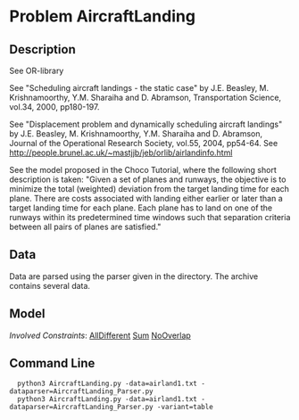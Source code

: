 # Problem AircraftLanding

## Description
See OR-library

See "Scheduling aircraft landings - the static case" by J.E. Beasley, M. Krishnamoorthy, Y.M. Sharaiha and D. Abramson,
    Transportation Science, vol.34, 2000, pp180-197.

See "Displacement problem and dynamically scheduling aircraft landings" by J.E. Beasley, M. Krishnamoorthy, Y.M. Sharaiha and D. Abramson,
    Journal of the Operational Research Society, vol.55, 2004, pp54-64.
See http://people.brunel.ac.uk/~mastjjb/jeb/orlib/airlandinfo.html

See the model proposed in the Choco Tutorial, where the following short description is taken:
"Given a set of planes and runways, the objective is to minimize the total (weighted) deviation from the target landing time for each plane.
There are costs associated with landing either earlier or later than a target landing time for each plane.
Each plane has to land on one of the runways within its predetermined time windows such that separation criteria between all pairs of planes are satisfied."



## Data
Data are parsed using the parser given in the directory. The archive contains several data.




## Model

*Involved Constraints*: [AllDifferent](https://pycsp.org/documentation/constraints/AllDifferent) [Sum](https://pycsp.org/documentation/constraints/Sum) [NoOverlap](https://pycsp.org/documentation/constraints/NoOverlap)


## Command Line

```shell
  python3 AircraftLanding.py -data=airland1.txt -dataparser=AircraftLanding_Parser.py
  python3 AircraftLanding.py -data=airland1.txt -dataparser=AircraftLanding_Parser.py -variant=table
```


